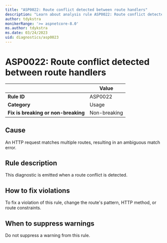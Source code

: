 ```yaml
---
title: "ASP0022: Route conflict detected between route handlers"
description: "Learn about analysis rule ASP0022: Route conflict detected between route handlers"
author: tdykstra
monikerRange: '>= aspnetcore-8.0'
ms.author: tdykstra
ms.date: 03/24/2023
uid: diagnostics/asp0023
---
```

# ASP0022: Route conflict detected between route handlers

| | Value |
|-|-|
| **Rule ID** |ASP0022|
| **Category** |Usage|
| **Fix is breaking or non-breaking** |Non-breaking|

## Cause

An HTTP request matches multiple routes, resulting in an ambiguous match error.

## Rule description

This diagnostic is emitted when a route conflict is detected.

## How to fix violations

To fix a violation of this rule, change the route's pattern, HTTP method, or route constraints.

## When to suppress warnings

Do not suppress a warning from this rule.
